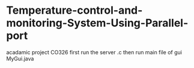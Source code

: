 # Temperature-control-and-monitoring-System-Using-Parallel-port
acadamic project CO326
                first run the server .c
then run main file of gui 
                MyGui.java
